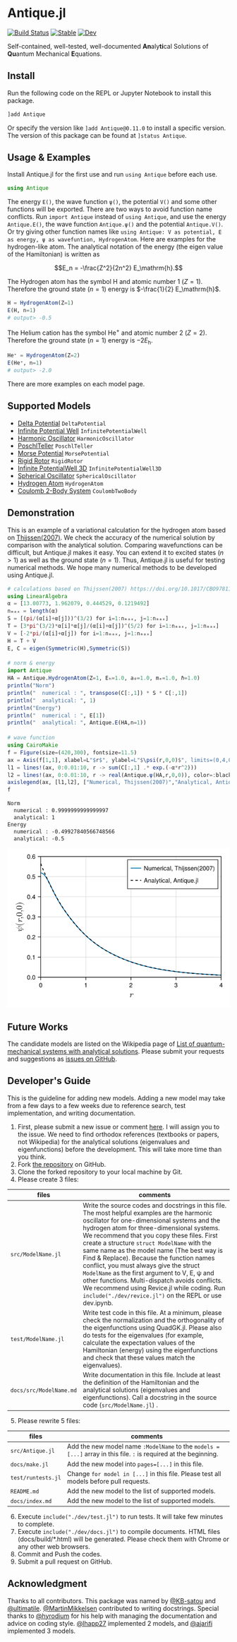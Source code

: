 # Antique.jl

[![Build Status](https://github.com/ohno/Antique.jl/actions/workflows/CI.yml/badge.svg?branch=main)](https://github.com/ohno/Antique.jl/actions/workflows/CI.yml?query=branch%3Amain) 
[![Stable](https://img.shields.io/badge/docs-stable-blue.svg)](https://ohno.github.io/Antique.jl/stable/)
[![Dev](https://img.shields.io/badge/docs-dev-blue.svg)](https://ohno.github.io/Antique.jl/dev/)

Self-contained, well-tested, well-documented **An**aly**ti**cal Solutions of **Qu**antum Mechanical **E**quations.

## Install

Run the following code on the REPL or Jupyter Notebook to install this package.

```julia
]add Antique
```

Or specify the version like `]add Antique@0.11.0` to install a specific version. The version of this package can be found at `]status Antique`.

## Usage & Examples

Install Antique.jl for the first use and run `using Antique` before each use.

```julia
using Antique
```

The energy `E()`, the wave function `ψ()`, the potential `V()` and some other functions will be exported. There are two ways to avoid function name conflicts. Run `import Antique` instead of `using Antique`, and use the energy `Antique.E()`, the wave function `Antique.ψ()` and the potential `Antique.V()`. Or try giving other function names like `using Antique: V as potential, E as energy, ψ as wavefuntion, HydrogenAtom`. Here are examples for the hydrogen-like atom. The analytical notation of the energy (the eigen value of the Hamiltonian) is written as

```math
E_n = -\frac{Z^2}{2n^2} E_\mathrm{h}.
```

The Hydrogen atom has the symbol $\mathrm{H}$ and atomic number 1 ($Z=1$). Therefore the ground state ($n=1$) energy is $-\frac{1}{2} E_\mathrm{h}$.

```julia
H = HydrogenAtom(Z=1)
E(H, n=1)
# output> -0.5
```

The Helium cation has the symbol $\mathrm{He}^+$ and atomic number 2 ($Z=2$). Therefore the ground state ($n=1$) energy is $-2 E_\mathrm{h}$.

```julia
He⁺ = HydrogenAtom(Z=2)
E(He⁺, n=1)
# output> -2.0
```

There are more examples on each model page.

## Supported Models

- [Delta Potential](https://ohno.github.io/Antique.jl/stable/DeltaPotential/) `DeltaPotential`
- [Infinite Potential Well](https://ohno.github.io/Antique.jl/stable/InfinitePotentialWell/) `InfinitePotentialWell`
- [Harmonic Oscillator](https://ohno.github.io/Antique.jl/stable/HarmonicOscillator/) `HarmonicOscillator`
- [PoschlTeller](https://ohno.github.io/Antique.jl/stable/PoschlTeller/) `PoschlTeller`
- [Morse Potential](https://ohno.github.io/Antique.jl/stable/MorsePotential/) `MorsePotential`
- [Rigid Rotor](https://ohno.github.io/Antique.jl/stable/RigidRotor/) `RigidRotor`
- [Infinite PotentialWell 3D](https://ohno.github.io/Antique.jl/stable/InfinitePotentialWell3D/) `InfinitePotentialWell3D`
- [Spherical Oscillator](https://ohno.github.io/Antique.jl/stable/SphericalOscillator/) `SphericalOscillator`
- [Hydrogen Atom](https://ohno.github.io/Antique.jl/stable/HydrogenAtom/) `HydrogenAtom`
- [Coulomb 2-Body System](https://ohno.github.io/Antique.jl/stable/HydrogenAtom/) `CoulombTwoBody`

## Demonstration

This is an example of a variational calculation for the hydrogen atom based on [Thijssen(2007)](https://doi.org/10.1017/CBO9781139171397). We check the accuracy of the numerical solution by comparison with the analytical solution. Comparing wavefunctions can be difficult, but Antique.jl makes it easy. You can extend it to excited states ($n>1$) as well as the ground state ($n=1$). Thus, Antique.jl is useful for testing numerical methods. We hope many numerical methods to be developed using Antique.jl.

```julia
# calculations based on Thijssen(2007) https://doi.org/10.1017/CBO9781139171397
using LinearAlgebra
α = [13.00773, 1.962079, 0.444529, 0.1219492] 
nₘₐₓ = length(α)
S = [(pi/(α[i]+α[j]))^(3/2) for i=1:nₘₐₓ, j=1:nₘₐₓ]
T = [3*pi^(3/2)*α[i]*α[j]/(α[i]+α[j])^(5/2) for i=1:nₘₐₓ, j=1:nₘₐₓ]
V = [-2*pi/(α[i]+α[j]) for i=1:nₘₐₓ, j=1:nₘₐₓ]
H = T + V
E, C = eigen(Symmetric(H),Symmetric(S))

# norm & energy
import Antique
HA = Antique.HydrogenAtom(Z=1, Eₕ=1.0, a₀=1.0, mₑ=1.0, ℏ=1.0)
println("Norm")
println("  numerical : ", transpose(C[:,1]) * S * C[:,1])
println("  analytical: ", 1)
println("Energy")
println("  numerical : ", E[1])
println("  analytical: ", Antique.E(HA,n=1))

# wave function
using CairoMakie
f = Figure(size=(420,300), fontsize=11.5)
ax = Axis(f[1,1], xlabel=L"$r$", ylabel=L"$\psi(r,0,0)$", limits=(0,4,0,0.6), ylabelsize=16.5, xlabelsize=16.5)
l1 = lines!(ax, 0:0.01:10, r -> sum(C[:,1] .* exp.(-α*r^2)))
l2 = lines!(ax, 0:0.01:10, r -> real(Antique.ψ(HA,r,0,0)), color=:black, linestyle=:dash, label="Antique.jl")
axislegend(ax, [l1,l2], ["Numerical, Thijssen(2007)","Analytical, Antique.jl"], position=:rt)
f
```

```
Norm
  numerical : 0.9999999999999997
  analytical: 1
Energy
  numerical : -0.49927840566748566
  analytical: -0.5
```

![](docs/src/assets/fig/demonstration.png)

## Future Works

The candidate models are listed on the Wikipedia page of [List of quantum-mechanical systems with analytical solutions](https://en.wikipedia.org/wiki/List_of_quantum-mechanical_systems_with_analytical_solutions). Please submit your requests and suggestions as [issues on GitHub](https://github.com/ohno/Antique.jl/issues).

## Developer's Guide

This is the guideline for adding new models. Adding a new model may take from a few days to a few weeks due to reference search, test implementation, and writing documentation.

1. First, please submit a new issue or comment [here](https://github.com/ohno/Antique.jl/issues). I will assign you to the issue. We need to find orthodox references (textbooks or papers, not Wikipedia) for the analytical solutions (eigenvalues and eigenfunctions) before the development. This will take more time than you think.
2. Fork [the repository](https://github.com/ohno/Antique.jl) on GitHub.
3. Clone the forked repository to your local machine by Git.
4. Please create 3 files:

| files | comments |
| --- | --- |
| `src/ModelName.jl` | Write the source codes and docstrings in this file. The most helpful examples are the harmonic oscillator for one-dimensional systems and the hydrogen atom for three-dimensional systems. We recommend that you copy these files. First create a structure `struct ModelName` with the same name as the model name (The best way is Find & Replace). Because the function names conflict, you must always give the struct `ModelName` as the first argument to V, E, ψ and other functions. Multi-dispatch avoids conflicts. We recommend using Revice.jl while coding. Run `include("./dev/revice.jl")` on the REPL or use dev.ipynb. |
| `test/ModelName.jl` | Write test code in this file. At a minimum, please check the normalization and the orthogonality of the eigenfunctions using QuadGK.jl. Please also do tests for the eigenvalues (for example, calculate the expectation values of the Hamiltonian (energy) using the eigenfunctions and check that these values match the eigenvalues). |
| `docs/src/ModelName.md` | Write documentation in this file. Include at least the definition of the Hamiltonian and the analytical solutions (eigenvalues and eigenfunctions). Call a docstring in the source code (`src/ModelName.jl`) . |

5. Please rewrite 5 files:

| files | comments |
| - | - |
| `src/Antique.jl` | Add the new model name `:ModelName` to the `models = [...]` array in this file. `:` is required at the beginning. |
| `docs/make.jl` | Add the new model into `pages=[...]` in this file. |
| `test/runtests.jl` | Change `for model in [...]` in this file. Please test all models before pull requests. |
| `README.md` | Add the new model to the list of supported models. |
| `docs/index.md` | Add the new model to the list of supported models. |

6. Execute `include("./dev/test.jl")` to run tests. It will take few minutes to complete.
7. Execute `include("./dev/docs.jl")` to compile documents. HTML files (docs/build/*.html) will be generated. Please check them with Chrome or any other web browsers.
8. Commit and Push the codes.
9. Submit a pull request on GitHub.

## Acknowledgment

Thanks to all contributors. This package was named by [@KB-satou](https://github.com/KB-satou) and [@ultimatile](https://github.com/ultimatile). [@MartinMikkelsen](https://github.com/MartinMikkelsen) contributed to writing docstrings. Special thanks to [@hyrodium](https://github.com/hyrodium) for his help with managing the documentation and advice on coding style. [@lhapp27](https://github.com/lhapp27) implemented 2 models, and [@ajarifi](https://github.com/ajarifi) implemented 3 models.
